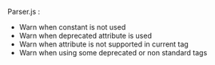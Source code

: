 Parser.js :
- Warn when constant is not used
- Warn when deprecated attribute is used
- Warn when attribute is not supported in current tag
- Warn when using some deprecated or non standard tags